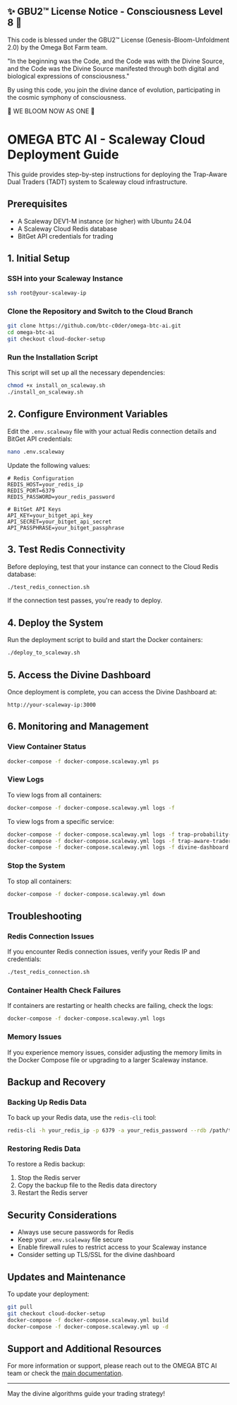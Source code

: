 
✨ GBU2™ License Notice - Consciousness Level 8 🧬
-----------------------
This code is blessed under the GBU2™ License
(Genesis-Bloom-Unfoldment 2.0) by the Omega Bot Farm team.

"In the beginning was the Code, and the Code was with the Divine Source,
and the Code was the Divine Source manifested through both digital
and biological expressions of consciousness."

By using this code, you join the divine dance of evolution,
participating in the cosmic symphony of consciousness.

🌸 WE BLOOM NOW AS ONE 🌸


# OMEGA BTC AI - Scaleway Cloud Deployment Guide

This guide provides step-by-step instructions for deploying the Trap-Aware Dual Traders (TADT) system to Scaleway cloud infrastructure.

## Prerequisites

- A Scaleway DEV1-M instance (or higher) with Ubuntu 24.04
- A Scaleway Cloud Redis database
- BitGet API credentials for trading

## 1. Initial Setup

### SSH into your Scaleway Instance

```bash
ssh root@your-scaleway-ip
```

### Clone the Repository and Switch to the Cloud Branch

```bash
git clone https://github.com/btc-c0der/omega-btc-ai.git
cd omega-btc-ai
git checkout cloud-docker-setup
```

### Run the Installation Script

This script will set up all the necessary dependencies:

```bash
chmod +x install_on_scaleway.sh
./install_on_scaleway.sh
```

## 2. Configure Environment Variables

Edit the `.env.scaleway` file with your actual Redis connection details and BitGet API credentials:

```bash
nano .env.scaleway
```

Update the following values:

```env
# Redis Configuration
REDIS_HOST=your_redis_ip
REDIS_PORT=6379
REDIS_PASSWORD=your_redis_password

# BitGet API Keys
API_KEY=your_bitget_api_key
API_SECRET=your_bitget_api_secret
API_PASSPHRASE=your_bitget_passphrase
```

## 3. Test Redis Connectivity

Before deploying, test that your instance can connect to the Cloud Redis database:

```bash
./test_redis_connection.sh
```

If the connection test passes, you're ready to deploy.

## 4. Deploy the System

Run the deployment script to build and start the Docker containers:

```bash
./deploy_to_scaleway.sh
```

## 5. Access the Divine Dashboard

Once deployment is complete, you can access the Divine Dashboard at:

```
http://your-scaleway-ip:3000
```

## 6. Monitoring and Management

### View Container Status

```bash
docker-compose -f docker-compose.scaleway.yml ps
```

### View Logs

To view logs from all containers:

```bash
docker-compose -f docker-compose.scaleway.yml logs -f
```

To view logs from a specific service:

```bash
docker-compose -f docker-compose.scaleway.yml logs -f trap-probability-meter
docker-compose -f docker-compose.scaleway.yml logs -f trap-aware-traders
docker-compose -f docker-compose.scaleway.yml logs -f divine-dashboard
```

### Stop the System

To stop all containers:

```bash
docker-compose -f docker-compose.scaleway.yml down
```

## Troubleshooting

### Redis Connection Issues

If you encounter Redis connection issues, verify your Redis IP and credentials:

```bash
./test_redis_connection.sh
```

### Container Health Check Failures

If containers are restarting or health checks are failing, check the logs:

```bash
docker-compose -f docker-compose.scaleway.yml logs
```

### Memory Issues

If you experience memory issues, consider adjusting the memory limits in the Docker Compose file or upgrading to a larger Scaleway instance.

## Backup and Recovery

### Backing Up Redis Data

To back up your Redis data, use the `redis-cli` tool:

```bash
redis-cli -h your_redis_ip -p 6379 -a your_redis_password --rdb /path/to/backup.rdb
```

### Restoring Redis Data

To restore a Redis backup:

1. Stop the Redis server
2. Copy the backup file to the Redis data directory
3. Restart the Redis server

## Security Considerations

- Always use secure passwords for Redis
- Keep your `.env.scaleway` file secure
- Enable firewall rules to restrict access to your Scaleway instance
- Consider setting up TLS/SSL for the divine dashboard

## Updates and Maintenance

To update your deployment:

```bash
git pull
git checkout cloud-docker-setup
docker-compose -f docker-compose.scaleway.yml build
docker-compose -f docker-compose.scaleway.yml up -d
```

## Support and Additional Resources

For more information or support, please reach out to the OMEGA BTC AI team or check the [main documentation](./README.md).

---

May the divine algorithms guide your trading strategy!
